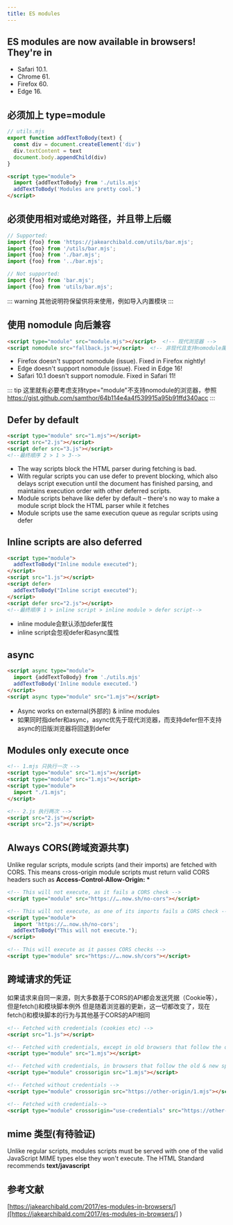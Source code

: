 ```yaml
---
title: ES modules
---
```


## ES modules are now available in browsers! They're in

- Safari 10.1.
- Chrome 61.
- Firefox 60.
- Edge 16.

## 必须加上 type=module

```javascript
// utils.mjs
export function addTextToBody(text) {
  const div = document.createElement('div')
  div.textContent = text
  document.body.appendChild(div)
}
```

```html
<script type="module">
  import {addTextToBody} from './utils.mjs'
  addTextToBody('Modules are pretty cool.')
</script>
```

## 必须使用相对或绝对路径，并且带上后缀

```javascript
// Supported:
import {foo} from 'https://jakearchibald.com/utils/bar.mjs';
import {foo} from '/utils/bar.mjs';
import {foo} from './bar.mjs';
import {foo} from '../bar.mjs';

// Not supported:
import {foo} from 'bar.mjs';
import {foo} from 'utils/bar.mjs';
```

::: warning
其他说明符保留供将来使用，例如导入内置模块
:::

## 使用 nomodule 向后兼容

```html
<script type="module" src="module.mjs"></script>  <!-- 现代浏览器 -->
<script nomodule src="fallback.js"></script>  <!-- 非现代且支持nomodule属性的浏览器 -->
```

- Firefox doesn't support nomodule (issue). Fixed in Firefox nightly!
- Edge doesn't support nomodule (issue). Fixed in Edge 16!
- Safari 10.1 doesn't support nomodule. Fixed in Safari 11!

::: tip
这里就有必要考虑支持type="module"不支持nomodule的浏览器，参照<https://gist.github.com/samthor/64b114e4a4f539915a95b91ffd340acc>
:::

## Defer by default

```html
<script type="module" src="1.mjs"></script>
<script src="2.js"></script>
<script defer src="3.js"></script>
<!--最终顺序 2 > 1 > 3-->
```

- The way scripts block the HTML parser during fetching is bad.
- With regular scripts you can use defer to prevent blocking, which also delays script execution until the document has finished parsing, and maintains execution order with other deferred scripts.
- Module scripts behave like defer by default – there's no way to make a module script block the HTML parser while it fetches
- Module scripts use the same execution queue as regular scripts using defer

## Inline scripts are also deferred

```html
<script type="module">
  addTextToBody("Inline module executed");
</script>
<script src="1.js"></script>
<script defer>
  addTextToBody("Inline script executed");
</script>
<script defer src="2.js"></script>
<!--最终顺序 1 > inline script > inline module > defer script-->
```

- inline module会默认添加defer属性
- inline script会忽视defer和async属性

## async

```html
<script async type="module">
  import {addTextToBody} from './utils.mjs'
  addTextToBody('Inline module executed.')
</script>
<script async type="module" src="1.mjs"></script>
```

- Async works on external(外部的) & inline modules
- 如果同时指defer和async，async优先于现代浏览器，而支持defer但不支持async的旧版浏览器将回退到defer

## Modules only execute once

```html
<!-- 1.mjs 只执行一次 -->
<script type="module" src="1.mjs"></script>
<script type="module" src="1.mjs"></script>
<script type="module">
  import "./1.mjs";
</script>

<!-- 2.js 执行两次 -->
<script src="2.js"></script>
<script src="2.js"></script>
```

## Always CORS(跨域资源共享)

Unlike regular scripts, module scripts (and their imports) are fetched with CORS.
This means cross-origin module scripts must return valid CORS headers such as __Access-Control-Allow-Origin: *__

```html
<!-- This will not execute, as it fails a CORS check -->
<script type="module" src="https://….now.sh/no-cors"></script>

<!-- This will not execute, as one of its imports fails a CORS check -->
<script type="module">
  import 'https://….now.sh/no-cors';
  addTextToBody("This will not execute.");
</script>

<!-- This will execute as it passes CORS checks -->
<script type="module" src="https://….now.sh/cors"></script>
```

## 跨域请求的凭证

如果请求来自同一来源，则大多数基于CORS的API都会发送凭据（Cookie等），但是fetch()和模块脚本例外
但是随着浏览器的更新，这一切都改变了，现在fetch()和模块脚本的行为与其他基于CORS的API相同

```html
<!-- Fetched with credentials (cookies etc) -->
<script src="1.js"></script>

<!-- Fetched with credentials, except in old browsers that follow the old spec -->
<script type="module" src="1.mjs"></script>

<!-- Fetched with credentials, in browsers that follow the old & new spec -->
<script type="module" crossorigin src="1.mjs"></script>

<!-- Fetched without credentials -->
<script type="module" crossorigin src="https://other-origin/1.mjs"></script>

<!-- Fetched with credentials-->
<script type="module" crossorigin="use-credentials" src="https://other-origin/1.mjs"></script>
```

## mime 类型(有待验证)

Unlike regular scripts, modules scripts must be served with one of the valid JavaScript MIME types else they won't
execute.
The HTML Standard recommends __text/javascript__

## 参考文献

[https://jakearchibald.com/2017/es-modules-in-browsers/]([https://jakearchibald.com/2017/es-modules-in-browsers/]
)
